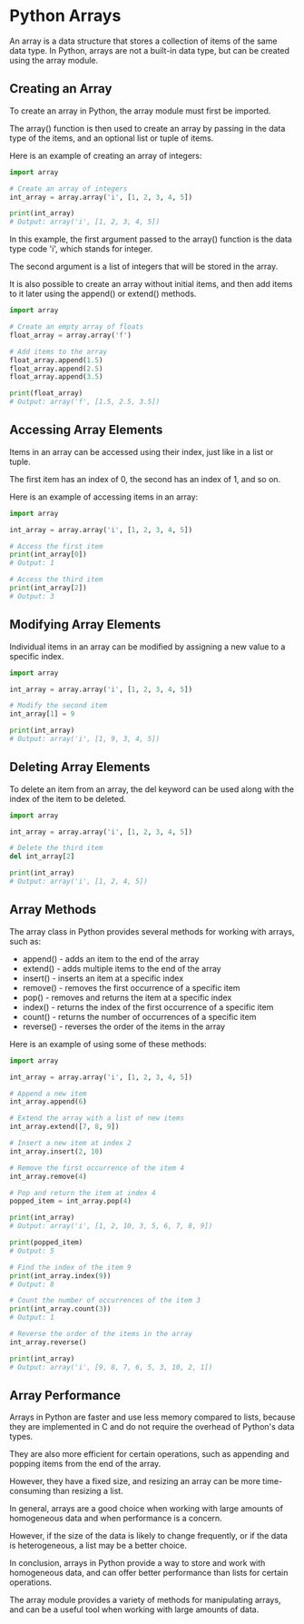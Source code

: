 # Python Arrays

An array is a data structure that stores a collection of items of the same data type. In Python, arrays are not a built-in data type, but can be created using the array module.

## Creating an Array

To create an array in Python, the array module must first be imported.

The array() function is then used to create an array by passing in the data type of the items, and an optional list or tuple of items.

Here is an example of creating an array of integers:

```python
import array

# Create an array of integers
int_array = array.array('i', [1, 2, 3, 4, 5])

print(int_array)
# Output: array('i', [1, 2, 3, 4, 5])
```

In this example, the first argument passed to the array() function is the data type code 'i', which stands for integer.

The second argument is a list of integers that will be stored in the array.

It is also possible to create an array without initial items, and then add items to it later using the append() or extend() methods.

```python
import array

# Create an empty array of floats
float_array = array.array('f')

# Add items to the array
float_array.append(1.5)
float_array.append(2.5)
float_array.append(3.5)

print(float_array)
# Output: array('f', [1.5, 2.5, 3.5])
```

## Accessing Array Elements

Items in an array can be accessed using their index, just like in a list or tuple.

The first item has an index of 0, the second has an index of 1, and so on.

Here is an example of accessing items in an array:

```python
import array

int_array = array.array('i', [1, 2, 3, 4, 5])

# Access the first item
print(int_array[0])
# Output: 1

# Access the third item
print(int_array[2])
# Output: 3
```

## Modifying Array Elements

Individual items in an array can be modified by assigning a new value to a specific index.

```python
import array

int_array = array.array('i', [1, 2, 3, 4, 5])

# Modify the second item
int_array[1] = 9

print(int_array)
# Output: array('i', [1, 9, 3, 4, 5])
```

## Deleting Array Elements

To delete an item from an array, the del keyword can be used along with the index of the item to be deleted.

```python
import array

int_array = array.array('i', [1, 2, 3, 4, 5])

# Delete the third item
del int_array[2]

print(int_array)
# Output: array('i', [1, 2, 4, 5])
```

## Array Methods

The array class in Python provides several methods for working with arrays, such as:

*   append() - adds an item to the end of the array
*   extend() - adds multiple items to the end of the array
*   insert() - inserts an item at a specific index
*   remove() - removes the first occurrence of a specific item
*   pop() - removes and returns the item at a specific index
*   index() - returns the index of the first occurrence of a specific item
*   count() - returns the number of occurrences of a specific item
*   reverse() - reverses the order of the items in the array

Here is an example of using some of these methods:

```python
import array

int_array = array.array('i', [1, 2, 3, 4, 5])

# Append a new item
int_array.append(6)

# Extend the array with a list of new items
int_array.extend([7, 8, 9])

# Insert a new item at index 2
int_array.insert(2, 10)

# Remove the first occurrence of the item 4
int_array.remove(4)

# Pop and return the item at index 4
popped_item = int_array.pop(4)

print(int_array)
# Output: array('i', [1, 2, 10, 3, 5, 6, 7, 8, 9])

print(popped_item)
# Output: 5

# Find the index of the item 9
print(int_array.index(9))
# Output: 8

# Count the number of occurrences of the item 3
print(int_array.count(3))
# Output: 1

# Reverse the order of the items in the array
int_array.reverse()

print(int_array)
# Output: array('i', [9, 8, 7, 6, 5, 3, 10, 2, 1])
```

## Array Performance

Arrays in Python are faster and use less memory compared to lists, because they are implemented in C and do not require the overhead of Python's data types.

They are also more efficient for certain operations, such as appending and popping items from the end of the array.

However, they have a fixed size, and resizing an array can be more time-consuming than resizing a list.

In general, arrays are a good choice when working with large amounts of homogeneous data and when performance is a concern.

However, if the size of the data is likely to change frequently, or if the data is heterogeneous, a list may be a better choice.

In conclusion, arrays in Python provide a way to store and work with homogeneous data, and can offer better performance than lists for certain operations.

The array module provides a variety of methods for manipulating arrays, and can be a useful tool when working with large amounts of data.
